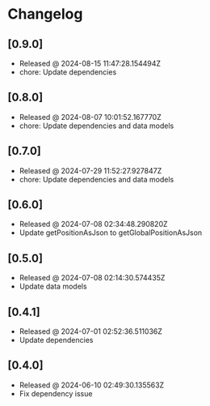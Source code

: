 # Changelog

## [0.9.0]

- Released @ 2024-08-15 11:47:28.154494Z
- chore: Update dependencies

## [0.8.0]

- Released @ 2024-08-07 10:01:52.167770Z
- chore: Update dependencies and data models

## [0.7.0]

- Released @ 2024-07-29 11:52:27.927847Z
- chore: Update dependencies and data models

## [0.6.0]

- Released @ 2024-07-08 02:34:48.290820Z
- Update getPositionAsJson to getGlobalPositionAsJson

## [0.5.0]

- Released @ 2024-07-08 02:14:30.574435Z
- Update data models

## [0.4.1]

- Released @ 2024-07-01 02:52:36.511036Z
- Update dependencies

## [0.4.0]

- Released @ 2024-06-10 02:49:30.135563Z
- Fix dependency issue
